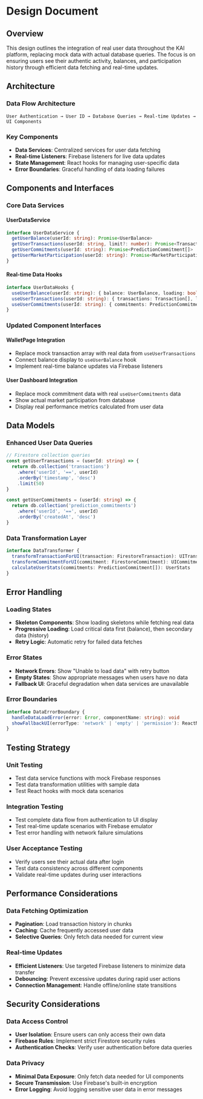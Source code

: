# Design Document

## Overview

This design outlines the integration of real user data throughout the KAI platform, replacing mock data with actual database queries. The focus is on ensuring users see their authentic activity, balances, and participation history through efficient data fetching and real-time updates.

## Architecture

### Data Flow Architecture
```
User Authentication → User ID → Database Queries → Real-time Updates → UI Components
```

### Key Components
- **Data Services**: Centralized services for user data fetching
- **Real-time Listeners**: Firebase listeners for live data updates
- **State Management**: React hooks for managing user-specific data
- **Error Boundaries**: Graceful handling of data loading failures

## Components and Interfaces

### Core Data Services

#### UserDataService
```typescript
interface UserDataService {
  getUserBalance(userId: string): Promise<UserBalance>
  getUserTransactions(userId: string, limit?: number): Promise<Transaction[]>
  getUserCommitments(userId: string): Promise<PredictionCommitment[]>
  getUserMarketParticipation(userId: string): Promise<MarketParticipation[]>
}
```

#### Real-time Data Hooks
```typescript
interface UserDataHooks {
  useUserBalance(userId: string): { balance: UserBalance, loading: boolean, error: Error }
  useUserTransactions(userId: string): { transactions: Transaction[], loading: boolean, error: Error }
  useUserCommitments(userId: string): { commitments: PredictionCommitment[], loading: boolean, error: Error }
}
```

### Updated Component Interfaces

#### WalletPage Integration
- Replace mock transaction array with real data from `useUserTransactions`
- Connect balance display to `useUserBalance` hook
- Implement real-time balance updates via Firebase listeners

#### User Dashboard Integration
- Replace mock commitment data with real `useUserCommitments` data
- Show actual market participation from database
- Display real performance metrics calculated from user data

## Data Models

### Enhanced User Data Queries
```typescript
// Firestore collection queries
const getUserTransactions = (userId: string) => {
  return db.collection('transactions')
    .where('userId', '==', userId)
    .orderBy('timestamp', 'desc')
    .limit(50)
}

const getUserCommitments = (userId: string) => {
  return db.collection('prediction_commitments')
    .where('userId', '==', userId)
    .orderBy('createdAt', 'desc')
}
```

### Data Transformation Layer
```typescript
interface DataTransformer {
  transformTransactionForUI(transaction: FirestoreTransaction): UITransaction
  transformCommitmentForUI(commitment: FirestoreCommitment): UICommitment
  calculateUserStats(commitments: PredictionCommitment[]): UserStats
}
```

## Error Handling

### Loading States
- **Skeleton Components**: Show loading skeletons while fetching real data
- **Progressive Loading**: Load critical data first (balance), then secondary data (history)
- **Retry Logic**: Automatic retry for failed data fetches

### Error States
- **Network Errors**: Show "Unable to load data" with retry button
- **Empty States**: Show appropriate messages when users have no data
- **Fallback UI**: Graceful degradation when data services are unavailable

### Error Boundaries
```typescript
interface DataErrorBoundary {
  handleDataLoadError(error: Error, componentName: string): void
  showFallbackUI(errorType: 'network' | 'empty' | 'permission'): ReactNode
}
```

## Testing Strategy

### Unit Testing
- Test data service functions with mock Firebase responses
- Test data transformation utilities with sample data
- Test React hooks with mock data scenarios

### Integration Testing
- Test complete data flow from authentication to UI display
- Test real-time update scenarios with Firebase emulator
- Test error handling with network failure simulations

### User Acceptance Testing
- Verify users see their actual data after login
- Test data consistency across different components
- Validate real-time updates during user interactions

## Performance Considerations

### Data Fetching Optimization
- **Pagination**: Load transaction history in chunks
- **Caching**: Cache frequently accessed user data
- **Selective Queries**: Only fetch data needed for current view

### Real-time Updates
- **Efficient Listeners**: Use targeted Firebase listeners to minimize data transfer
- **Debouncing**: Prevent excessive updates during rapid user actions
- **Connection Management**: Handle offline/online state transitions

## Security Considerations

### Data Access Control
- **User Isolation**: Ensure users can only access their own data
- **Firebase Rules**: Implement strict Firestore security rules
- **Authentication Checks**: Verify user authentication before data queries

### Data Privacy
- **Minimal Data Exposure**: Only fetch data needed for UI components
- **Secure Transmission**: Use Firebase's built-in encryption
- **Error Logging**: Avoid logging sensitive user data in error messages